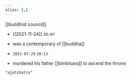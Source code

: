 ```yaml
---
alias: [,]
---
```

[[buddhist council]]

- [[2021-11-24]] `20:07`
- was a contemporary of [[buddha]]

- `2021-07-29` `20:13`
- murdered his father [[bimbisara]] to ascend the throne
```query 2021-10-09 15:09
"ajatshatru"
```